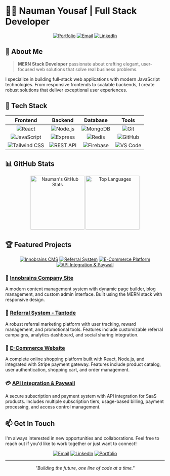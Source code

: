 # 👨‍💻 Nauman Yousaf | Full Stack Developer

<div align="center">
  
  [![Portfolio](https://img.shields.io/badge/Portfolio-innobrains.pk-2ea44f?style=for-the-badge&logo=safari&logoColor=white)](https://innobrains.pk)
  [![Email](https://img.shields.io/badge/Email-naumanyousaf026%40gmail.com-D14836?style=for-the-badge&logo=gmail&logoColor=white)](mailto:naumanyousaf026@gmail.com)
  [![LinkedIn](https://img.shields.io/badge/LinkedIn-Connect-0077B5?style=for-the-badge&logo=linkedin&logoColor=white)](https://linkedin.com/in/yourprofile)

</div>

## 🚀 About Me

> **MERN Stack Developer** passionate about crafting elegant, user-focused web solutions that solve real business problems.

I specialize in building full-stack web applications with modern JavaScript technologies. From responsive frontends to scalable backends, I create robust solutions that deliver exceptional user experiences.

## 💼 Tech Stack

<div align="center">

**Frontend** | **Backend** | **Database** | **Tools**
:---: | :---: | :---: | :---:
![React](https://img.shields.io/badge/React-61DAFB?style=flat-square&logo=react&logoColor=black) | ![Node.js](https://img.shields.io/badge/Node.js-339933?style=flat-square&logo=node.js&logoColor=white) | ![MongoDB](https://img.shields.io/badge/MongoDB-47A248?style=flat-square&logo=mongodb&logoColor=white) | ![Git](https://img.shields.io/badge/Git-F05032?style=flat-square&logo=git&logoColor=white)
![JavaScript](https://img.shields.io/badge/JavaScript-F7DF1E?style=flat-square&logo=javascript&logoColor=black) | ![Express](https://img.shields.io/badge/Express-000000?style=flat-square&logo=express&logoColor=white) | ![Redis](https://img.shields.io/badge/Redis-DC382D?style=flat-square&logo=redis&logoColor=white) | ![GitHub](https://img.shields.io/badge/GitHub-181717?style=flat-square&logo=github&logoColor=white)
![Tailwind CSS](https://img.shields.io/badge/Tailwind-06B6D4?style=flat-square&logo=tailwind-css&logoColor=white) | ![REST API](https://img.shields.io/badge/REST_API-FF6C37?style=flat-square&logo=postman&logoColor=white) | ![Firebase](https://img.shields.io/badge/Firebase-FFCA28?style=flat-square&logo=firebase&logoColor=black) | ![VS Code](https://img.shields.io/badge/VS_Code-007ACC?style=flat-square&logo=visual-studio-code&logoColor=white)

</div>

## 📊 GitHub Stats

<div align="center">
  <img src="https://github-readme-stats.vercel.app/api?username=naumanyousaf026&show_icons=true&theme=tokyonight&hide_border=true&count_private=true" alt="Nauman's GitHub Stats" height="170" />
  <img src="https://github-readme-stats.vercel.app/api/top-langs/?username=naumanyousaf026&layout=compact&theme=tokyonight&hide_border=true" alt="Top Languages" height="170" />
</div>

## 🏆 Featured Projects

<div align="center">

[![Innobrains CMS](https://img.shields.io/badge/Innobrains_CMS-16213e?style=for-the-badge)](https://github.com/naumanyousaf026/innobrains-backend)
[![Referral System](https://img.shields.io/badge/Referral_System-0f3460?style=for-the-badge)](https://github.com/naumanyousaf026/tapetode-backend)
[![E-Commerce Platform](https://img.shields.io/badge/E--Commerce_Platform-1a1a2e?style=for-the-badge)](https://github.com/naumanyousaf026/e-commerce)
[![API Integration & Paywall](https://img.shields.io/badge/API_Integration_&_Paywall-541690?style=for-the-badge)](https://github.com/naumanyousaf026/api-paywall)

</div>

### 🧠 [Innobrains Company Site](https://github.com/naumanyousaf026/innobrains-backend)
A modern content management system with dynamic page builder, blog management, and custom admin interface. Built using the MERN stack with responsive design.

### 📱 [Referral System - Taptode](https://github.com/naumanyousaf026/tapetode-backend)
A robust referral marketing platform with user tracking, reward management, and promotional tools. Features include customizable referral campaigns, analytics dashboard, and social sharing integration.

### 🛒 [E-Commerce Website](https://github.com/naumanyousaf026/e-commerce)
A complete online shopping platform built with React, Node.js, and integrated with Stripe payment gateway. Features include product catalog, user authentication, shopping cart, and order management.

### 💳 [API Integration & Paywall](https://github.com/naumanyousaf026/api-paywall)
A secure subscription and payment system with API integration for SaaS products. Includes multiple subscription tiers, usage-based billing, payment processing, and access control management.

## 📫 Get In Touch

I'm always interested in new opportunities and collaborations. Feel free to reach out if you'd like to work together or just want to connect!

<div align="center">
  
  [![Email](https://img.shields.io/badge/Email-naumanyousaf026%40gmail.com-D14836?style=for-the-badge&logo=gmail&logoColor=white)](mailto:naumanyousaf026@gmail.com)
  [![LinkedIn](https://img.shields.io/badge/LinkedIn-Connect-0077B5?style=for-the-badge&logo=linkedin&logoColor=white)](https://linkedin.com/in/yourprofile)
  [![Portfolio](https://img.shields.io/badge/Portfolio-innobrains.pk-2ea44f?style=for-the-badge&logo=safari&logoColor=white)](https://innobrains.pk)

</div>

---

<div align="center">

  *"Building the future, one line of code at a time."*

</div>
